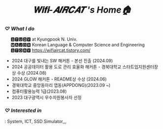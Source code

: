 # <div align=center> _𝐖𝐢𝐟𝐢-𝑨𝑰𝑹𝑪𝑨𝑻 's Home🏠_ </div>

### **_♡ What I do_**
&nbsp;&nbsp;&nbsp;&nbsp; 🆂🆃🆄🅳🆈 at Kyungpook N. Univ. </br>
&nbsp;&nbsp;&nbsp;&nbsp; 🅼🅰🅹🅾🆁 Korean Language & Computer Science and Engineering </br>
&nbsp;&nbsp;&nbsp;&nbsp; 🆂🆃🅾🆁🆈 https://wifiaircat.tistory.com/

- 2024 대구를 빛내는 SW 해커톤 - 본선 진출 (2024.09)
- 2024 공공데이터 활용 도로 관리 효율화 해커톤 - 경북대학교 스타트업지원센터장상 수상 (2024.08)
- 2024 GLOW 해커톤 - README상 수상 (2024.06)
- 경북대학교 중앙동아리 앱동(APPDONG)(2023.09 ~)
- 컴퓨터활용능력 1급(2023.08)
- 2023 대구광역시 우수자원봉사자 선정

### **_♡ Interested in_**
: System, ICT, SSD Simulator,,, 

